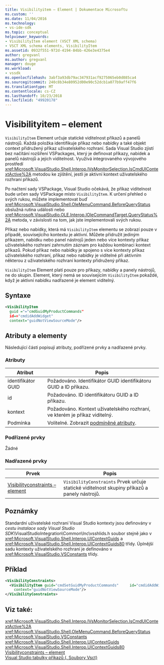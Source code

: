 ```yaml
---
title: Visibilityitem – Element | Dokumentace Microsoftu
ms.custom: ''
ms.date: 11/04/2016
ms.technology:
- vs-ide-sdk
ms.topic: conceptual
helpviewer_keywords:
- VisibilityItem element (VSCT XML schema)
- VSCT XML schema elements, VisibilityItem
ms.assetid: 0932f551-972d-4194-84bb-426e3e4375e4
author: gregvanl
ms.author: gregvanl
manager: douge
ms.workload:
- vssdk
ms.openlocfilehash: 3abf3a93db79ac347931acf9275065eb0d085ca4
ms.sourcegitcommit: 240c8b34e80952d00e90c52dcb1a077b9aff47f6
ms.translationtype: MT
ms.contentlocale: cs-CZ
ms.lasthandoff: 10/23/2018
ms.locfileid: "49920178"
---
```

# <a name="visibilityitem-element"></a>Visibilityitem – element
`VisibilityItem` Element určuje statické viditelnost příkazů a panelů nástrojů. Každá položka identifikuje příkaz nebo nabídky a také objekt context přidružený příkaz uživatelského rozhraní. Sada Visual Studio zjistí bez načítání rozšíření VSPackages, který je definovat příkazy, nabídek a panelů nástrojů a jejich viditelnost. Využívá integrovaného vývojového prostředí <xref:Microsoft.VisualStudio.Shell.Interop.IVsMonitorSelection.IsCmdUIContextActive%2A> metodou ke zjištění, jestli je aktivní kontext uživatelského rozhraní příkazů.  
  
 Po načtení sady VSPackage, Visual Studio očekává, že příkaz viditelnost bude určen sady VSPackage místo `VisibilityItem`. K určení přehled o svých rukou, můžete implementovat buď <xref:Microsoft.VisualStudio.Shell.OleMenuCommand.BeforeQueryStatus> obslužná rutina události nebo <xref:Microsoft.VisualStudio.OLE.Interop.IOleCommandTarget.QueryStatus%2A> metoda, v závislosti na tom, jak jste implementovali svých rukou.  
  
 Příkaz nebo nabídky, která má `VisibilityItem` elementu se zobrazí pouze v případě, souvisejícího kontextu je aktivní. Můžete přidružit jediným příkazem, nabídku nebo panel nástrojů jeden nebo více kontexty příkaz uživatelského rozhraní zahrnutím záznam pro každou kombinaci kontext příkazů. Pokud příkaz nebo nabídky je spojeno s více kontexty příkaz uživatelského rozhraní, příkaz nebo nabídky je viditelné při aktivním některou z uživatelského rozhraní kontexty přidružený příkaz.  
  
 `VisibilityItem` Element platí pouze pro příkazy, nabídky a panely nástrojů, ne do skupin. Element, který nemá se souvisejícím `VisibilityItem` pokaždé, když je aktivní nabídku nadřazené je element viditelný.  
  
## <a name="syntax"></a>Syntaxe  
  
```xml  
<VisibilityItem  
  guid ="="cmdGuidMyProductCommands"  
  id=="cmdidAddWidget"  
  context="guidNotViewSourceMode"/>  
```  
  
## <a name="attributes-and-elements"></a>Atributy a elementy  
 Následující části popisují atributy, podřízené prvky a nadřazené prvky.  
  
### <a name="attributes"></a>Atributy  
  
|Atribut|Popis|  
|---------------|-----------------|  
|identifikátor GUID|Požadováno. Identifikátor GUID identifikátoru GUID a ID příkazu.|  
|id|Požadováno. ID identifikátoru GUID a ID příkazu.|  
|kontext|Požadováno. Kontext uživatelského rozhraní, ve kterém je příkaz viditelný.|  
|Podmínka|Volitelné. Zobrazit [podmíněné atributy](../extensibility/vsct-xml-schema-conditional-attributes.md).|  
  
### <a name="child-elements"></a>Podřízené prvky  
 Žádné  
  
### <a name="parent-elements"></a>Nadřazené prvky  
  
|Prvek|Popis|  
|-------------|-----------------|  
|[Visibilityconstraints – element](../extensibility/visibilityconstraints-element.md)|`VisibilityConstraints` Prvek určuje statické viditelnost skupiny příkazů a panely nástrojů.|  
  
## <a name="remarks"></a>Poznámky  
 Standardní uživatelské rozhraní Visual Studio kontexty jsou definovány v *cestu instalace sady Visual Studio SDK*\VisualStudioIntegration\Common\Inc\vsshlids.h soubor stejně jako v <xref:Microsoft.VisualStudio.Shell.Interop.UIContextGuids> a <xref:Microsoft.VisualStudio.Shell.Interop.UIContextGuids80> třídy. Úplnější sadu kontexty uživatelského rozhraní je definováno v <xref:Microsoft.VisualStudio.VSConstants> třídy.  
  
## <a name="example"></a>Příklad  
  
```xml  
<VisibilityConstraints>  
  <VisibilityItem guid="cmdSetGuidMyProductCommands"     id="cmdidAddWidget"  
    context="guidNotViewSourceMode"/>  
</VisibilityConstraints>  
```  
  
## <a name="see-also"></a>Viz také:  
 <xref:Microsoft.VisualStudio.Shell.Interop.IVsMonitorSelection.IsCmdUIContextActive%2A>   
 <xref:Microsoft.VisualStudio.Shell.OleMenuCommand.BeforeQueryStatus>   
 <xref:Microsoft.VisualStudio.VSConstants>   
 <xref:Microsoft.VisualStudio.Shell.Interop.UIContextGuids>   
 <xref:Microsoft.VisualStudio.Shell.Interop.UIContextGuids80>   
 [Visibilityconstraints – element](../extensibility/visibilityconstraints-element.md)   
 [Visual Studio tabulky příkazů (. Soubory Vsct)](../extensibility/internals/visual-studio-command-table-dot-vsct-files.md)